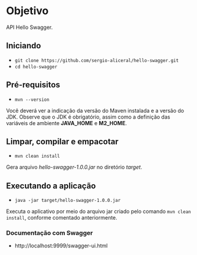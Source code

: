 # Objetivo
API Hello Swagger.

## Iniciando

- `git clone https://github.com/sergio-aliceral/hello-swagger.git`
- `cd hello-swagger`

## Pré-requisitos
- `mvn --version`<br>

Você deverá ver a indicação da versão do Maven instalada e a versão do JDK. Observe que o JDK é obrigatório, assim como a definição das variáveis de ambiente **JAVA_HOME** e **M2_HOME**.

## Limpar, compilar e empacotar
- `mvn clean install`<br>

Gera arquivo _hello-swagger-1.0.0.jar_ no diretório _target_.

## Executando a aplicação
- `java -jar target/hello-swagger-1.0.0.jar`<br>

Executa o aplicativo por meio do arquivo jar criado pelo comando `mvn clean install`, conforme comentado anteriormente.

### Documentação com Swagger

- http://localhost:9999/swagger-ui.html
 
